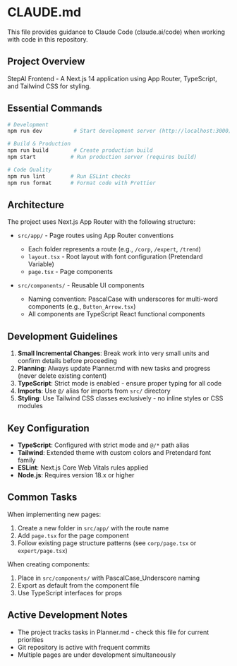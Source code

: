 # CLAUDE.md

This file provides guidance to Claude Code (claude.ai/code) when working with code in this repository.

## Project Overview

StepAI Frontend - A Next.js 14 application using App Router, TypeScript, and Tailwind CSS for styling.

## Essential Commands

```bash
# Development
npm run dev          # Start development server (http://localhost:3000)

# Build & Production
npm run build        # Create production build
npm start           # Run production server (requires build)

# Code Quality
npm run lint        # Run ESLint checks
npm run format      # Format code with Prettier
```

## Architecture

The project uses Next.js App Router with the following structure:

- `src/app/` - Page routes using App Router conventions
  - Each folder represents a route (e.g., `/corp`, `/expert`, `/trend`)
  - `layout.tsx` - Root layout with font configuration (Pretendard Variable)
  - `page.tsx` - Page components

- `src/components/` - Reusable UI components
  - Naming convention: PascalCase with underscores for multi-word components (e.g., `Button_Arrow.tsx`)
  - All components are TypeScript React functional components

## Development Guidelines

1. **Small Incremental Changes**: Break work into very small units and confirm details before proceeding
2. **Planning**: Always update Planner.md with new tasks and progress (never delete existing content)
3. **TypeScript**: Strict mode is enabled - ensure proper typing for all code
4. **Imports**: Use `@/` alias for imports from `src/` directory
5. **Styling**: Use Tailwind CSS classes exclusively - no inline styles or CSS modules

## Key Configuration

- **TypeScript**: Configured with strict mode and `@/*` path alias
- **Tailwind**: Extended theme with custom colors and Pretendard font family
- **ESLint**: Next.js Core Web Vitals rules applied
- **Node.js**: Requires version 18.x or higher

## Common Tasks

When implementing new pages:
1. Create a new folder in `src/app/` with the route name
2. Add `page.tsx` for the page component
3. Follow existing page structure patterns (see `corp/page.tsx` or `expert/page.tsx`)

When creating components:
1. Place in `src/components/` with PascalCase_Underscore naming
2. Export as default from the component file
3. Use TypeScript interfaces for props

## Active Development Notes

- The project tracks tasks in Planner.md - check this file for current priorities
- Git repository is active with frequent commits
- Multiple pages are under development simultaneously